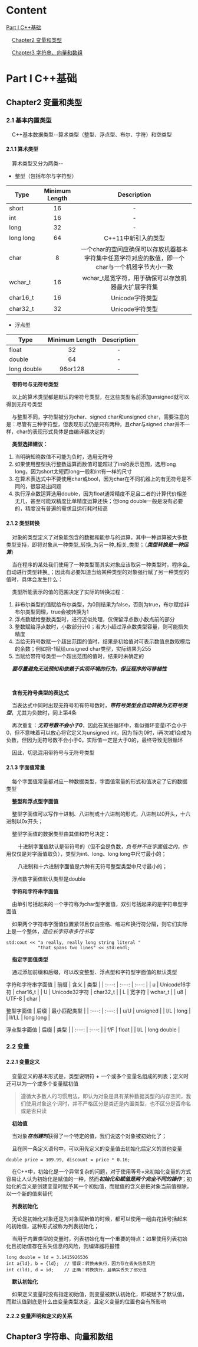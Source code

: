 # Content

[Part I C++基础](https://github.com/Jarvis-Guo/Notes/blob/main/C++Primer/Note.md#part-i-c%E5%9F%BA%E7%A1%80)

&nbsp;&nbsp;&nbsp;&nbsp;[Chapter2 变量和类型](https://github.com/Jarvis-Guo/Notes/blob/main/C++Primer/Note.md#chapter2-%E5%8F%98%E9%87%8F%E5%92%8C%E7%B1%BB%E5%9E%8B)

&nbsp;&nbsp;&nbsp;&nbsp;[Chapter3 字符串、向量和数组](https://github.com/Jarvis-Guo/Notes/blob/main/C++Primer/Note.md#chapter3-%E5%AD%97%E7%AC%A6%E4%B8%B2%E5%90%91%E9%87%8F%E5%92%8C%E6%95%B0%E7%BB%84)

# Part I C++基础

## Chapter2 变量和类型
### 2.1 基本内置类型
&nbsp;&nbsp;&nbsp;&nbsp;C++基本数据类型--算术类型（整型、浮点型、布尔、字符）和空类型
  
#### 2.1.1 算术类型
&nbsp;&nbsp;&nbsp;&nbsp;算术类型又分为两类--
  
 - 整型（包括布尔与字符型）

| Type | Minimum Length | Description |
| ----- | :---: | :---: |
| short | 16 | - |
| int   | 16 | - |
| long  | 32 | - |
| long&nbsp;long | 64 | C++11中新引入的类型 |
| char  | 8 | 一个char的空间应确保可以存放机器基本字符集中任意字符对应的数值，即一个char与一个机器字节大小一致 |
| wchar_t | 16 | wchar_t是宽字符，用于确保可以存放机器最大扩展字符集 |
| char16_t | 16 | Unicode字符类型 |
| char32_t | 32 | Unicode字符类型 |
  
 - 浮点型

| Type | Minimum Length | Description |
| ----- | :---: | :---: |
| float | 32 | - |
| double | 64 | - |
| long&nbsp;double | 96or128 | - |

&nbsp;&nbsp;&nbsp;&nbsp;**带符号与无符号类型**

&nbsp;&nbsp;&nbsp;&nbsp;以上的算术类型都是默认的带符号类型，在这些类型名前添加unsigned就可以得到无符号类型

&nbsp;&nbsp;&nbsp;&nbsp;与整型不同，字符型被分为char、signed char和unsigned char，需要注意的是：尽管有三种字符型，但表现形式仍是只有两种，且char与signed char并不一样，char的表现形式具体是由编译器决定的


&nbsp;&nbsp;&nbsp;&nbsp;**类型选择建议：**
  
1. 当明确知晓数值不可能为负时，选用无符号
2. 如果使用整型执行整数运算而数值可能超过了int的表示范围，选用long long，因为short太短而long一般和int有一样的尺寸
3. 在算术表达式中不要使用char或bool，因为char在不同机器上的有无符号是不同的，很容易出问题
4. 执行浮点数运算选用double，因为float通常精度不足且二者的计算代价相差无几，甚至可能双精度比单精度运算还快；但long double一般是没有必要的，精度没有普遍的需求且运行耗时较高


#### 2.1.2 类型转换

&nbsp;&nbsp;&nbsp;&nbsp;对象的类型定义了对象能包含的数据和能参与的运算，其中一种运算被大多数类型支持，即将对象从一种类型_转换_为另一种_相关_类型；（***类型转换是一种运算***）

&nbsp;&nbsp;&nbsp;&nbsp;当在程序的某处我们使用了一种类型而其实对象应该取另一种类型时，程序会_自动进行类型转换_；因此有必要知道当给某种类型的对象强行赋了另一种类型的值时，具体会发生什么：

&nbsp;&nbsp;&nbsp;&nbsp;类型所能表示的值的范围决定了实际的转换过程：

1. 非布尔类型的值赋给布尔类型，为0则结果为false，否则为true，布尔赋给非布尔类型同理，true会被转换为1
2. 浮点数赋给整数类型时，进行近似处理，仅保留浮点数小数点前的部分
3. 整数赋给浮点数时，小数部分计0；若大小超过浮点数类型容量，则可能损失精度
4. 当给无符号数赋一个超出范围的值时，结果是初始值对可表示数值总数取模后的余数；例如把-1赋给unsigned char类型，实际结果为255
5. 当赋给带符号类型一个超出范围的值时，结果时未确定的

&nbsp;&nbsp;&nbsp;&nbsp;***要尽量避免无法预知和依赖于实现环境的行为，保证程序的可移植性***

&nbsp;

&nbsp;&nbsp;&nbsp;&nbsp;**含有无符号类型的表达式**

&nbsp;&nbsp;&nbsp;&nbsp;当表达式中同时出现无符号和有符号数时，***带符号类型会自动转换为无符号类型***，尤其为负数时，同上第4条

&nbsp;&nbsp;&nbsp;&nbsp;再次重复：***无符号数不会小于0***，因此在某些循环中，看似循环变量i不会小于0，但不意味着可以放心将它定义为unsigned int，因为当i为0时，i再次减1会成为负数，但因为无符号数不会小于0，实际值一定是大于0的，最终导致无限循环

&nbsp;&nbsp;&nbsp;&nbsp;因此，切忌混用带符号与无符号类型

#### 2.1.3 字面值常量

&nbsp;&nbsp;&nbsp;&nbsp;每个字面值常量都对应一种数据类型，字面值常量的形式和值决定了它的数据类型

&nbsp;&nbsp;&nbsp;&nbsp;**整型和浮点型字面值**

&nbsp;&nbsp;&nbsp;&nbsp;整型字面值可以写作十进制、八进制或十六进制的形式，八进制以0开头，十六进制以0x开头；

&nbsp;&nbsp;&nbsp;&nbsp;整型字面值的数据类型由其值和符号决定：

&nbsp;&nbsp;&nbsp;&nbsp;&nbsp;&nbsp;&nbsp;&nbsp;十进制字面值默认是带符号的（但不会是负数，_负号并不在字面值之内_，作用仅仅是对字面值取负），类型为int、long、long long中尺寸最小的；

&nbsp;&nbsp;&nbsp;&nbsp;&nbsp;&nbsp;&nbsp;&nbsp;八进制和十六进制字面值是六种有无符号整型类型中尺寸最小的；

&nbsp;&nbsp;&nbsp;&nbsp;浮点数字面值默认类型是double

&nbsp;&nbsp;&nbsp;&nbsp;**字符和字符串字面值**

&nbsp;&nbsp;&nbsp;&nbsp;由单引号括起来的一个字符称为char型字面值，双引号括起来的是字符串型字面值

&nbsp;&nbsp;&nbsp;&nbsp;如果两个字符串字面值位置紧邻且仅由空格、缩进和换行符分隔，则它们实际上是一个整体，_适应长字符串多行书写_

```
std:cout << "a really, really long string literal "
            "that spans two lines" << std:endl;
```

&nbsp;&nbsp;&nbsp;&nbsp;**指定字面值类型**

&nbsp;&nbsp;&nbsp;&nbsp;通过添加前缀和后缀，可以改变整型、浮点型和字符型字面值的默认类型

字符和字符串字面值
| 前缀 | 含义 | 类型 |
| :---: | :---: | :---: |
| u | Unicode16字符 | char16_t |
| U | Unicode32字符 | char32_t |
| L | 宽字符 | wchar_t |
| u8 | UTF-8 | char |

整型字面值
| 后缀 | 最小匹配类型 |
| :---: | :---: |
| u/U | unsigned |
| l/L | long |
| ll/LL | long long |

浮点型字面值
| 后缀 | 类型 |
| :---: | :---: |
| f/F | float |
| l/L | long double |

### 2.2 变量

#### 2.2.1 变量定义

&nbsp;&nbsp;&nbsp;&nbsp;变量定义的基本形式是，类型说明符 + 一个或多个变量名组成的列表；定义时还可以为一个或多个变量赋初值

> 遵循大多数人的习惯用法，即认为对象是具有某种数据类型的内存空间，我们使用对象这个词时，并不严格区分是类还是内置类型，也不区分是否命名或是否只读

&nbsp;&nbsp;&nbsp;&nbsp;**初始值**

&nbsp;&nbsp;&nbsp;&nbsp;当对象***在创建时***获得了一个特定的值，我们说这个对象被初始化了；

&nbsp;&nbsp;&nbsp;&nbsp;且在同一条定义语句中，可以用先定义的变量值去初始化后定义的其他变量

```
double price = 109.99, discount = price * 0.16;
```

&nbsp;&nbsp;&nbsp;&nbsp;在C++中，初始化是一个异常复杂的问题，对于使用等号=来初始化变量的方式容易让人认为初始化是赋值的一种，然而***初始化和赋值是两个完全不同的操作***；初始化的含义是创建变量时赋予其一个初始值，而赋值的含义是把对象当前值擦除，以一个新的值来替代

&nbsp;&nbsp;&nbsp;&nbsp;**列表初始化**

&nbsp;&nbsp;&nbsp;&nbsp;无论是初始化对象还是为对象赋新值的时候，都可以使用一组由花括号括起来的初始值，这种形式被称为列表初始化；

&nbsp;&nbsp;&nbsp;&nbsp;当用于内置类型的变量时，列表初始化有一个重要的特点：如果使用列表初始化且初始值存在丢失信息的风险，则编译器将报错

```
long double = ld = 3.1415926536
int a{ld}, b = {ld};  // 错误：转换未执行，因为存在丢失信息风险
int c(ld), d = id;    // 正确：转换执行，且确实丢失了部分值
```

&nbsp;&nbsp;&nbsp;&nbsp;**默认初始化**

&nbsp;&nbsp;&nbsp;&nbsp;如果定义变量时没有指定初始值，则变量被默认初始化，即被赋予了默认值，而默认值到底是什么由变量类型决定，且定义变量的位置也会有所影响



#### 2.2.2 变量声明和定义的关系

## Chapter3 字符串、向量和数组
